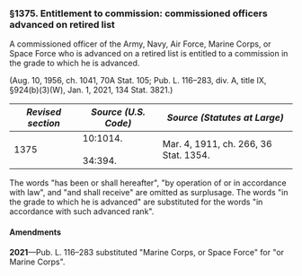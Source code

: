 ### §1375. Entitlement to commission: commissioned officers advanced on retired list ###

A commissioned officer of the Army, Navy, Air Force, Marine Corps, or Space Force who is advanced on a retired list is entitled to a commission in the grade to which he is advanced.

(Aug. 10, 1956, ch. 1041, 70A Stat. 105; Pub. L. 116–283, div. A, title IX, §924(b)(3)(W), Jan. 1, 2021, 134 Stat. 3821.)

|*Revised section*|  *Source (U.S. Code)*   |    *Source (Statutes at Large)*     |
|-----------------|-------------------------|-------------------------------------|
|      1375       |10:1014.<br/><br/>34:394.|Mar. 4, 1911, ch. 266, 36 Stat. 1354.|

The words "has been or shall hereafter", "by operation of or in accordance with law", and "and shall receive" are omitted as surplusage. The words "in the grade to which he is advanced" are substituted for the words "in accordance with such advanced rank".

#### Amendments ####

**2021**—Pub. L. 116–283 substituted "Marine Corps, or Space Force" for "or Marine Corps".